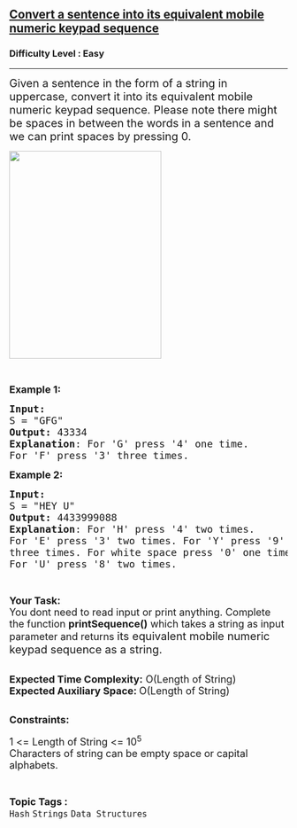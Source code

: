 <h2><a href="https://practice.geeksforgeeks.org/problems/convert-a-sentence-into-its-equivalent-mobile-numeric-keypad-sequence0547/1?page=1&status[]=unsolved&curated[]=1&sortBy=submissions">Convert a sentence into its equivalent mobile numeric keypad sequence</a></h2><h3>Difficulty Level : Easy</h3><hr><div class="problems_problem_content__Xm_eO"><p><span style="font-size:20px">Given a sentence in the form of a string in uppercase, convert it into its equivalent mobile numeric keypad sequence. Please note there might be spaces in between the words in a sentence and we can print spaces by pressing 0.</span></p>

<p><img alt="" src="https://contribute.geeksforgeeks.org/wp-content/uploads/Phone.png" style="height:375px; width:275px"></p>

<p>&nbsp;</p>

<p><span style="font-size:18px"><strong>Example 1:</strong></span></p>

<pre><span style="font-size:18px"><strong>Input:</strong>
S = "GFG"
<strong>Output:</strong> 43334
<strong>Explanation</strong>: For 'G' press '4' one time.
For 'F' press '3' three times.</span>
</pre>

<p><span style="font-size:18px"><strong>Example 2:</strong></span></p>

<pre><span style="font-size:18px"><strong>Input:</strong>
S = "HEY U"
<strong>Output:</strong> 4433999088
<strong>Explanation</strong>: For 'H' press '4' two times.
For 'E' press '3' two times. For 'Y' press '9' 
three times. For white space press '0' one time.
For 'U' press '8' two times.</span>
</pre>

<p>&nbsp;</p>

<p><span style="font-size:18px"><strong>Your Task: &nbsp;</strong><br>
You dont need to read input or print anything. Complete the function&nbsp;<strong>printSequence()</strong>&nbsp;which takes a string as input parameter and returns </span><span style="font-size:20px">its equivalent mobile numeric keypad sequence as a string.</span><br>
&nbsp;</p>

<p><span style="font-size:18px"><strong>Expected Time Complexity:</strong>&nbsp;O(Length of String)<br>
<strong>Expected Auxiliary Space:&nbsp;</strong>O(Length of String)</span><br>
&nbsp;</p>

<p><strong><span style="font-size:18px">Constraints:</span></strong></p>

<p><span style="font-size:18px">1 &lt;= Length of String &lt;= 10<sup>5</sup></span><br>
<span style="font-size:18px">Characters of string can be empty space or capital alphabets.</span></p>
</div><br><p><span style=font-size:18px><strong>Topic Tags : </strong><br><code>Hash</code>&nbsp;<code>Strings</code>&nbsp;<code>Data Structures</code>&nbsp;